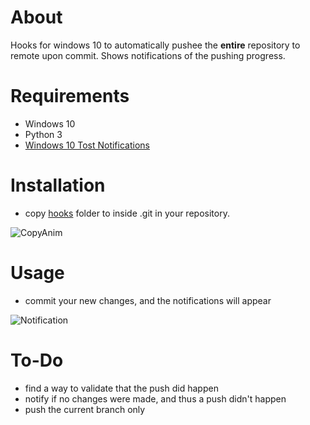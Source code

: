# About
Hooks for windows 10 to automatically pushee the **entire** repository to remote upon commit.
Shows notifications of the pushing progress.

# Requirements
* Windows 10
* Python 3
* [Windows 10 Tost Notifications](https://github.com/jithurjacob/Windows-10-Toast-Notifications)

# Installation
* copy [hooks](https://github.com/pepeworld/auto-push-with-notifications/tree/master/hooks) folder to inside .git in your repository.

![CopyAnim](https://user-images.githubusercontent.com/56680359/71655339-2aead500-2d2e-11ea-8583-e84796b1e383.gif)

# Usage
* commit your new changes, and the notifications will appear

![Notification](https://user-images.githubusercontent.com/56680359/71655497-ef043f80-2d2e-11ea-8f6a-cb2597418611.gif)

# To-Do
* find a way to validate that the push did happen
* notify if no changes were made, and thus a push didn't happen
* push the current branch only
